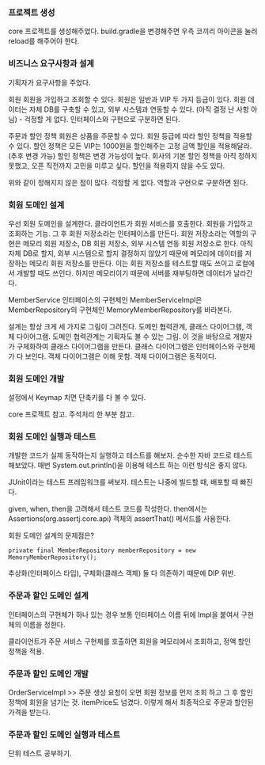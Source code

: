 ### 프로젝트 생성
core 프로젝트를 생성해주었다.
build.gradle을 변경해주면 우측 코끼리 아이콘을 눌러 reload를 해주어야 한다.

### 비즈니스 요구사항과 설계
기획자가 요구사항을 주었다.

회원
회원을 가입하고 조회할 수 있다.
회원은 일반과 VIP 두 가지 등급이 있다.
회원 데이터는 자체 DB를 구축할 수 있고, 외부 시스템과 연동할 수 있다. (아직 결정 난 사항 아님) - 걱정할 게 없다. 인터페이스와 구현으로 구분하면 된다. 

주문과 할인 정책
회원은 상품을 주문할 수 있다.
회원 등급에 따라 할인 정책을 적용할 수 있다.
할인 정책은 모든 VIP는 1000원을 할인해주는 고정 금액 할인을 적용해달라. (추후 변경 가능)
할인 정책은 변경 가능성이 높다. 회사의 기본 할인 정책을 아직 정하지 못했고, 
오픈 직전까지 고민을 미루고 싶다. 할인을 적용하지 않을 수도 있다.

위와 같이 정해지지 않은 점이 많다. 걱정할 게 없다. 역할과 구현으로 구분하면 된다. 

### 회원 도메인 설계
우선 회원 도메인을 설계한다. 
클라이언트가 회원 서비스를 호출한다. 회원을 가입하고 조회하는 기능. 
그 후 회원 저장소라는 인터페이스를 만든다. 
회원 저장소라는 역할의 구현은 메모리 회원 저장소, DB 회원 저장소, 외부 시스템 연동 회원 저장소로 한다.
아직 자체 DB로 할지, 외부 시스템으로 할지 결정하지 않았기 때문에 메모리에 데이터를 저장하는 메모리 회원 저장소를 만든다. 이는 회원 저장소를 테스트할 때도 쓰이고 로컬에서 개발할 때도 쓰인다. 하지만 메모리이기 때문에 서버를 재부팅하면 데이터가 날라간다.

MemberService 인터페이스의 구현체인 MemberServiceImpl은 MemberRepository의 구현체인 MemoryMemberRepository를 바라본다.

설계는 항상 크게 세 가지로 그림이 그려진다. 
도메인 협력관계, 클래스 다이어그램, 객체 다이어그램.
도메인 협력관계는 기획자도 볼 수 있는 그림.
이 것을 바탕으로 개발자가 구체화하여 클래스 다이어그램을 만든다. 
클래스 다이어그램은 인터페이스와 구현체가 다 보인다.
객체 다이어그램은 이해 못함. 객체 다이어그램은 동적이다.

### 회원 도메인 개발
설정에서 Keymap 치면 단축키를 다 볼 수 있다.

core 프로젝트 참고. 주석처리 한 부분 참고.

### 회원 도메인 실행과 테스트
개발한 코드가 실제 동작하는지 실행하고 테스트를 해보자. 
순수한 자바 코드로 테스트 해보았다. 
매번 System.out.println()을 이용해 테스트 하는 이런 방식은 좋지 않다.

JUnit이라는 테스트 프레임워크를 써보자. 
테스트는 나중에 빌드할 때, 배포할 때 빠진다. 

given, when, then을 고려해서 테스트 코드를 작성한다.
then에서는 Assertions(org.assertj.core.api) 객체의 assertThat() 메서드를 사용한다.

회원 도메인 설계의 문제점은?
```
private final MemberRepository memberRepository = new MemoryMemberRepository();
```
추상화(인터페이스 타입), 구체화(클래스 객체) 둘 다 의존하기 때문에 DIP 위반.


### 주문과 할인 도메인 설계
인터페이스의 구현체가 하나 있는 경우 보통 인터페이스 이름 뒤에 Impl을 붙여서 구현체의 이름을 정한다.

클라이언트가 주문 서비스 구현체를 호출하면 회원을 메모리에서 조회하고, 정액 할인 정책을 적용.


### 주문과 할인 도메인 개발
OrderServiceImpl >> 주문 생성 요청이 오면 회원 정보를 먼저 조회 하고 그 후 할인정책에 회원을 넘기는 것. itemPrice도 넘겼다. 이렇게 해서 최종적으로 주문과 할인된 가격을 받는다. 

### 주문과 할인 도메인 실행과 테스트
단위 테스트 공부하기.